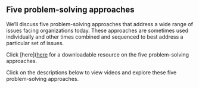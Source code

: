 ## Five problem-solving approaches

We’ll discuss five problem-solving approaches that address a wide range of issues facing organizations today. These approaches are sometimes used individually and other times combined and sequenced to best address a particular set of issues.

Click [here]([here](https://github.com/adeleke123/Mckinsey-Forward-Program/files/11598358/PS-Five-Problem-Solving-Approaches.pdf) for a downloadable resource on the five problem-solving approaches.

Click on the descriptions below to view videos and explore these five problem-solving approaches.

